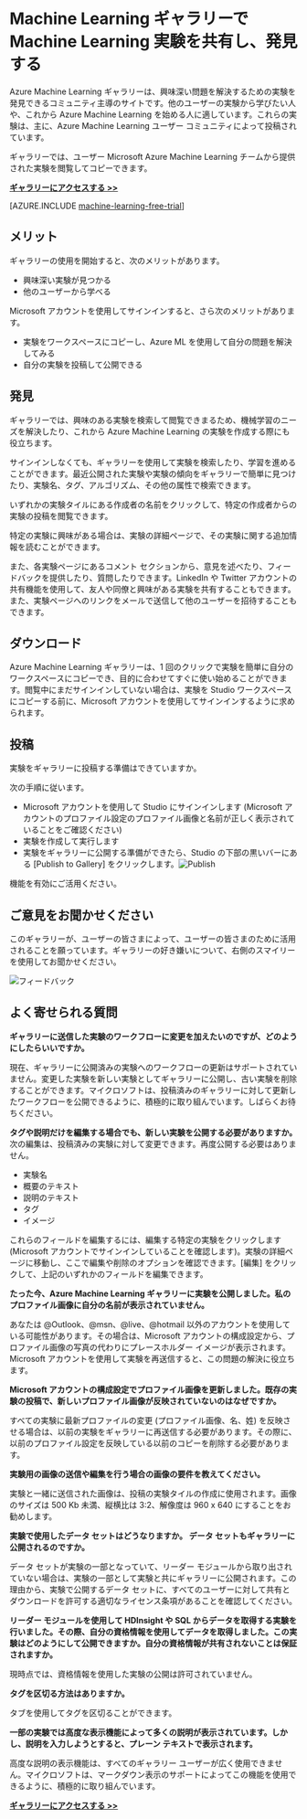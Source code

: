 <properties 
	pageTitle="実験の Azure Machine Learning ギャラリー | Microsoft Azure" 
	description="Azure Machine Learning ギャラリーで Machine Learning 実験を共有し、発見します。他のユーザーの実験から学ぶか、Machine Learning を開始します。" 
	services="machine-learning" 
	documentationCenter="" 
	authors="cjgronlund" 
	manager="paulettm" 
	editor="cgronlun"/>

<tags 
	ms.service="machine-learning" 
	ms.workload="data-services" 
	ms.tgt_pltfrm="na" 
	ms.devlang="na" 
	ms.topic="article" 
	ms.date="07/15/2015" 
	ms.author="chhavib;cgronlun;garye"/>


# Machine Learning ギャラリーで Machine Learning 実験を共有し、発見する
Azure Machine Learning ギャラリーは、興味深い問題を解決するための実験を発見できるコミュニティ主導のサイトです。他のユーザーの実験から学びたい人や、これから Azure Machine Learning を始める人に適しています。これらの実験は、主に、Azure Machine Learning ユーザー コミュニティによって投稿されています。

ギャラリーでは、ユーザー Microsoft Azure Machine Learning チームから提供された実験を閲覧してコピーできます。

**[ギャラリーにアクセスする >>](http://gallery.azureml.net)**

[AZURE.INCLUDE [machine-learning-free-trial](../../includes/machine-learning-free-trial.md)]

## メリット 
ギャラリーの使用を開始すると、次のメリットがあります。

- 興味深い実験が見つかる 
- 他のユーザーから学べる

Microsoft アカウントを使用してサインインすると、さら次のメリットがあります。

- 実験をワークスペースにコピーし、Azure ML を使用して自分の問題を解決してみる
- 自分の実験を投稿して公開できる

## 発見 
ギャラリーでは、興味のある実験を検索して閲覧できまるため、機械学習のニーズを解決したり、これから Azure Machine Learning の実験を作成する際にも役立ちます。

サインインしなくても、ギャラリーを使用して実験を検索したり、学習を進めることができます。最近公開された実験や実験の傾向をギャラリーで簡単に見つけたり、実験名、タグ、アルゴリズム、その他の属性で検索できます。

いずれかの実験タイルにある作成者の名前をクリックして、特定の作成者からの実験の投稿を閲覧できます。

特定の実験に興味がある場合は、実験の詳細ページで、その実験に関する追加情報を読むことができます。

また、各実験ページにあるコメント セクションから、意見を述べたり、フィードバックを提供したり、質問したりできます。LinkedIn や Twitter アカウントの共有機能を使用して、友人や同僚と興味がある実験を共有することもできます。また、実験ページへのリンクをメールで送信して他のユーザーを招待することもできます。

## ダウンロード 
Azure Machine Learning ギャラリーは、1 回のクリックで実験を簡単に自分のワークスペースにコピーでき、目的に合わせてすぐに使い始めることができます。閲覧中にまだサインインしていない場合は、実験を Studio ワークスペースにコピーする前に、Microsoft アカウントを使用してサインインするように求められます。

## 投稿 
実験をギャラリーに投稿する準備はできていますか。

次の手順に従います。

- Microsoft アカウントを使用して Studio にサインインします (Microsoft アカウントのプロファイル設定のプロファイル画像と名前が正しく表示されていることをご確認ください)
- 実験を作成して実行します
- 実験をギャラリーに公開する準備ができたら、Studio の下部の黒いバーにある [Publish to Gallery] をクリックします。![Publish](./media/machine-learning-gallery-how-to-use-contribute-publish/publish.png)

機能を有効にご活用ください。

## ご意見をお聞かせください 
このギャラリーが、ユーザーの皆さまによって、ユーザーの皆さまのために活用されることを願っています。ギャラリーの好き嫌いについて、右側のスマイリーを使用してお聞かせください。

![フィードバック](./media/machine-learning-gallery-how-to-use-contribute-publish/feedback.png)

## よく寄せられる質問 
**ギャラリーに送信した実験のワークフローに変更を加えたいのですが、どのようにしたらいいですか。**

現在、ギャラリーに公開済みの実験へのワークフローの更新はサポートされていません。変更した実験を新しい実験としてギャラリーに公開し、古い実験を削除することができます。マイクロソフトは、投稿済みのギャラリーに対して更新したワークフローを公開できるように、積極的に取り組んでいます。しばらくお待ちください。

**タグや説明だけを編集する場合でも、新しい実験を公開する必要がありますか。** 次の編集は、投稿済みの実験に対して変更できます。再度公開する必要はありません。

- 実験名
- 概要のテキスト
- 説明のテキスト
- タグ
- イメージ

これらのフィールドを編集するには、編集する特定の実験をクリックします (Microsoft アカウントでサインインしていることを確認します)。実験の詳細ページに移動し、ここで編集や削除のオプションを確認できます。[編集] をクリックして、上記のいずれかのフィールドを編集できます。

**たった今、Azure Machine Learning ギャラリーに実験を公開しました。私のプロファイル画像に自分の名前が表示されていません。**

あなたは @Outlook、@msn、@live、@hotmail 以外のアカウントを使用している可能性があります。その場合は、Microsoft アカウントの構成設定から、プロファイル画像の写真の代わりにプレースホルダー イメージが表示されます。Microsoft アカウントを使用して実験を再送信すると、この問題の解決に役立ちます。

**Microsoft アカウントの構成設定でプロファイル画像を更新しました。既存の実験の投稿で、新しいプロファイル画像が反映されていないのはなぜですか。**

すべての実験に最新プロファイルの変更 (プロファイル画像、名、姓) を反映させる場合は、以前の実験をギャラリーに再送信する必要があります。その際に、以前のプロファイル設定を反映している以前のコピーを削除する必要があります。

**実験用の画像の送信や編集を行う場合の画像の要件を教えてください。**

実験と一緒に送信された画像は、投稿の実験タイルの作成に使用されます。画像のサイズは 500 Kb 未満、縦横比は 3:2、解像度は 960 x 640 にすることをお勧めします。

**実験で使用したデータ セットはどうなりますか。 データ セットもギャラリーに公開されるのですか。**

データ セットが実験の一部となっていて、リーダー モジュールから取り出されていない場合は、実験の一部として実験と共にギャラリーに公開されます。この理由から、実験で公開するデータ セットに、すべてのユーザーに対して共有とダウンロードを許可する適切なライセンス条項があることを確認してください。

**リーダー モジュールを使用して HDInsight や SQL からデータを取得する実験を行いました。その際、自分の資格情報を使用してデータを取得しました。この実験はどのようにして公開できますか。自分の資格情報が共有されないことは保証されますか。**

現時点では、資格情報を使用した実験の公開は許可されていません。

**タグを区切る方法はありますか。**

タブを使用してタグを区切ることができます。

**一部の実験では高度な表示機能によって多くの説明が表示されています。しかし、説明を入力しようとすると、プレーン テキストで表示されます。**

高度な説明の表示機能は、すべてのギャラリー ユーザーが広く使用できません。マイクロソフトは、マークダウン表示のサポートによってこの機能を使用できるように、積極的に取り組んでいます。

**[ギャラリーにアクセスする >>](http://gallery.azureml.net)**
 

<!---HONumber=July15_HO4-->